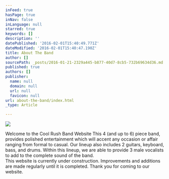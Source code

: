 ```yaml
---
inFeed: true
hasPage: true
inNav: false
inLanguage: null
starred: true
keywords: []
description: ''
datePublished: '2016-02-01T15:40:49.771Z'
dateModified: '2016-02-01T15:40:47.190Z'
title: About The Band
author: []
sourcePath: _posts/2016-01-21-2329a445-b877-40d7-8cb5-732b69634d36.md
published: true
authors: []
publisher:
  name: null
  domain: null
  url: null
  favicon: null
url: about-the-band/index.html
_type: Article

---
```

![](https://s3-us-west-2.amazonaws.com/the-grid-img/p/0c561210d2687d32d7c49587af58786a87f37295.jpg)

Welcome to the Cool Rush Band Website
This 4 (and up to 6) piece band, provides polished entertainment which will accent any occasion or affair ranging from formal to casual. Our lineup also includes 2 guitars, keyboard, bass, and drums. Within this lineup, we are able to provide 3 male vocalists to add to the complete sound of the band.  
This website is currently under construction.  Improvements and additions are made regularly until it is completed.  Thank you for coming to our website.